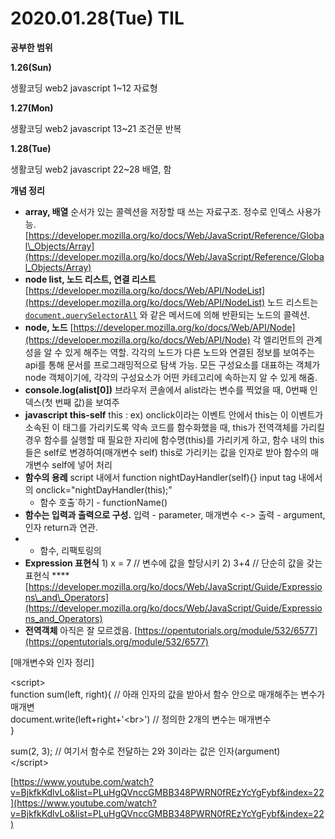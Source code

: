 # 2020.01.28\(Tue\) TIL

**공부한 범위**

**1.26\(Sun\)**

생활코딩 web2 javascript 1~12 자료형

**1.27\(Mon\)**

생활코딩 web2 javascript 13~21 조건문 반복

**1.28\(Tue\)**

생활코딩 web2 javascript 22~28 배열, 함



**개념 정리**

* **array,  배열** 순서가 있는 콜렉션을 저장할 때 쓰는 자료구조. 정수로 인덱스 사용가능. [https://developer.mozilla.org/ko/docs/Web/JavaScript/Reference/Global\_Objects/Array](https://developer.mozilla.org/ko/docs/Web/JavaScript/Reference/Global_Objects/Array) 
* **node list, 노드 리스트, 연결 리스트**   [https://developer.mozilla.org/ko/docs/Web/API/NodeList](https://developer.mozilla.org/ko/docs/Web/API/NodeList) 노드 리스트는   [`document.querySelectorAll`](https://developer.mozilla.org/ko/docs/Web/API/Document/querySelectorAll) 와 같은 메서드에 의해 반환되는  노드의 콜렉션. 
* **node, 노드** [https://developer.mozilla.org/ko/docs/Web/API/Node](https://developer.mozilla.org/ko/docs/Web/API/Node) 각 엘리먼트의 관계성을 알 수 있게 해주는 역할. 각각의 노드가 다른 노드와 연결된 정보를 보여주는 api를 통해 문서를 프로그래밍적으로 탐색 가능. 모든 구성요소를 대표하는 객체가 node 객체이기에, 각각의 구성요소가 어떤 카테고리에 속하는지 알 수 있게 해줌. 
* **console.log\(alist\[0\]\)** 브라우저 콘솔에서 alist라는 변수를 찍었을 때, 0번째 인덱스\(첫 번째 값\)을 보여주 
* **javascript this-self** this : ex\) onclick이라는 이벤트 안에서 this는 이 이벤트가 소속된 이 태그를 가리키도록 약속 코드를 함수화했을 때, this가 전역객체를 가리킬 경우 함수를 실행할 때 필요한 자리에 함수명\(this\)를 가리키게 하고, 함수 내의 this들은 self로 변경하여\(매개변수 self\) this로 가리키는 값을 인자로 받아 함수의 매개변수 self에 넣어 처리 
* **함수의 용례**  script 내에서 function nightDayHandler\(self\){} input tag 내에서의 onclick="nightDayHandler\(this\);"
  * 함수 호출\`하기 - functionName\(\)
* **함수는 입력과 출력으로 구성.** 입력 - parameter, 매개변수 &lt;-&gt; 출력 - argument, 인자 return과 연관.
* * 함수, 리팩토링의 
* **Expression 표현식** 1\) x = 7 // 변수에 값을 할당시키 2\) 3+4  // 단순히 값을 갖는 표현식 ****[https://developer.mozilla.org/ko/docs/Web/JavaScript/Guide/Expressions\_and\_Operators](https://developer.mozilla.org/ko/docs/Web/JavaScript/Guide/Expressions_and_Operators)
* **전역객체**  아직은 잘 모르겠음.  [https://opentutorials.org/module/532/6577](https://opentutorials.org/module/532/6577) 



\[매개변수와 인자 정리\]

&lt;script&gt;  
function sum\(left, right\){ // 아래 인자의 값을 받아서 함수 안으로 매개해주는 변수가 매개변  
    document.write\(left+right+'&lt;br&gt;'\) // 정의한 2개의 변수는 매개변수  
}

sum\(2, 3\); // 여기서 함수로 전달하는 2와 3이라는 값은 인자\(argument\)  
&lt;/script&gt;

[https://www.youtube.com/watch?v=BjkfkKdlvLo&list=PLuHgQVnccGMBB348PWRN0fREzYcYgFybf&index=22](https://www.youtube.com/watch?v=BjkfkKdlvLo&list=PLuHgQVnccGMBB348PWRN0fREzYcYgFybf&index=22)



